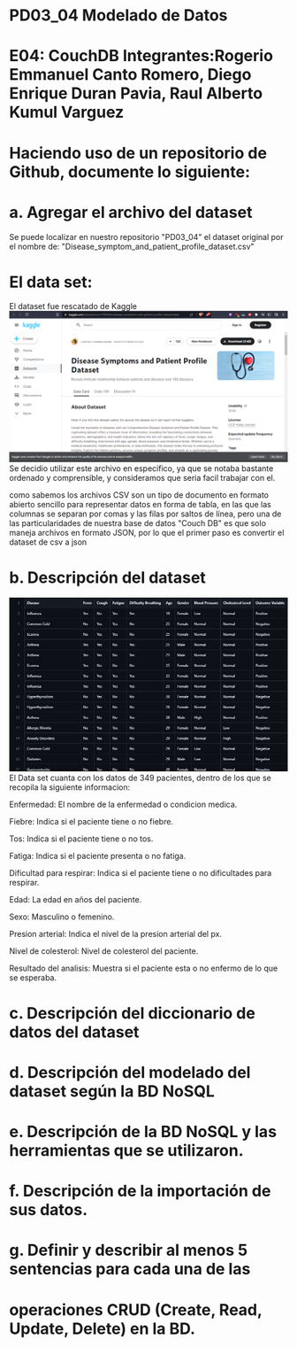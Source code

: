 # PD03_04 Modelado de Datos
# E04:	CouchDB Integrantes:Rogerio Emmanuel Canto Romero, Diego Enrique Duran Pavia, Raul Alberto Kumul Varguez


# Haciendo	uso	de	un	repositorio	de	Github,	documente	lo	siguiente:
# a. Agregar el	archivo	del	dataset 
Se puede localizar en nuestro repositorio  "PD03_04" el dataset original por el nombre de:
"Disease_symptom_and_patient_profile_dataset.csv" 

# El data set:
El dataset fue rescatado de Kaggle 
![Imagenweb](imagenes/Kaggle.png)
Se decidio utilizar este archivo en especifico, ya que se notaba bastante ordenado y comprensible, y consideramos que seria facil trabajar con el.



como sabemos los archivos CSV son un tipo de documento en formato abierto sencillo para representar datos en forma de tabla, en las que las columnas se separan por comas y las filas por saltos de línea, pero una de las particularidades de nuestra base de datos "Couch DB" es que solo maneja archivos en formato JSON, por lo que el primer paso es convertir el dataset de csv a json

# b. Descripción	del	dataset
![Imagenweb](imagenes/dataset.jpeg)
El Data set cuanta con los datos de 349 pacientes, dentro de los que se recopila la siguiente informacion:

Enfermedad: El nombre de la enfermedad o condicion medica.

Fiebre: Indica si el paciente tiene o no fiebre.

Tos: Indica si el paciente tiene o no tos.

Fatiga: Indica si el paciente presenta o no fatiga.

Dificultad para respirar: Indica si el paciente tiene o no dificultades para respirar.

Edad: La edad en años del paciente.

Sexo: Masculino o femenino.

Presion arterial: Indica el nivel de la presion arterial del px.

Nivel de colesterol: Nivel de colesterol del paciente.

Resultado del analisis: Muestra si el paciente esta o no enfermo de lo que se esperaba.


# c. Descripción	del	diccionario	de	datos	del	dataset

# d. Descripción	del	modelado	del	dataset	según	la	BD	NoSQL

# e. Descripción	de	la	BD	NoSQL	y	las	herramientas	que	se	utilizaron.

# f. Descripción	de	la	importación	de	sus	datos.

# g. Definir	 y	 describir	 al	 menos	 5	 sentencias	 para	 cada	 una	 de	 las	
# operaciones	CRUD (Create,	Read,	Update,	Delete) en	la	BD.	
